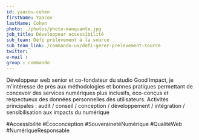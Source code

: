 ```yaml
---
id: yaacov-cohen
firstName: Yaacov
lastName: Cohen
photo: ./photos/photo-manquante.jpg
job_title: Développeur accessibilité
sub_team: Défi prélèvement à la source
sub_team_link: /commando-ux/defi-gerer-prelevement-source
twitter:
e-mail :
group : commando
---
```


Développeur web senior et co-fondateur du studio Good Impact, je m'intéresse de près aux méthodologies et bonnes pratiques permettant de concevoir des services numériques plus inclusifs, éco-conçus et respectueux des données personnelles des utilisateurs.
Activités principales : audit / conseil / conception / développement / intégration / sensibilisation aux impacts du numérique

#Accessibilité #Écoconception #SouverainetéNumérique #QualitéWeb #NumériqueResponsable
